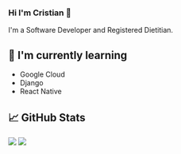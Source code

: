 ### Hi I'm Cristian 👋

I'm a Software Developer and Registered Dietitian.

## 🌱 I'm currently learning
 
- Google Cloud
- Django
- React Native

## 📈 GitHub Stats 
<img align="center" src="https://github-readme-stats.vercel.app/api/?username=cristianordonez&theme=nightowl&hide=stars,issues&show_icons=true" />
<img align="center" src="https://github-readme-stats.vercel.app/api/top-langs/?username=cristianordonez&theme=nightowl&compact=true" />

